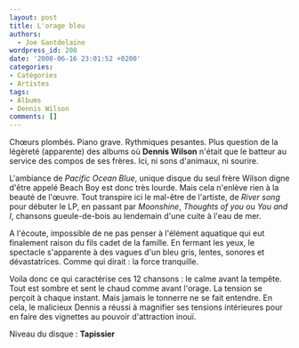 ```yaml
---
layout: post
title: L'orage bleu
authors:
  - Joe Gantdelaine
wordpress_id: 208
date: '2008-06-16 23:01:52 +0200'
categories:
- Catégories
- Artistes
tags:
- Albums
- Dennis Wilson
comments: []
---
```

Chœurs plombés. Piano grave. Rythmiques pesantes. Plus question de la légèreté (apparente) des albums où __Dennis Wilson__ n'était que le batteur au service des compos de ses frères. Ici, ni sons d'animaux, ni sourire.

L'ambiance de *Pacific Ocean Blue*, unique disque du seul frère Wilson digne d'être appelé Beach Boy est donc très lourde. Mais cela n'enlève rien à la beauté de l'œuvre. Tout transpire ici le mal-être de l'artiste, de *River song* pour débuter le LP, en passant par *Moonshine*, *Thoughts of you* ou *You and I*, chansons gueule-de-bois au lendemain d'une cuite à l'eau de mer.

A l'écoute, impossible de ne pas penser à l'élément aquatique qui eut finalement raison du fils cadet de la famille. En fermant les yeux, le spectacle s'apparente à des vagues d'un bleu gris, lentes, sonores et dévastatrices. Comme qui dirait : la force tranquille.

Voila donc ce qui caractérise ces 12 chansons : le calme avant la tempête. Tout est sombre et sent le chaud comme avant l'orage. La tension se perçoit à chaque instant. Mais jamais le tonnerre ne se fait entendre. En cela, le malicieux Dennis a réussi à magnifier ses tensions intérieures pour en faire des vignettes au pouvoir d'attraction inouï.

Niveau du disque : __Tapissier__
